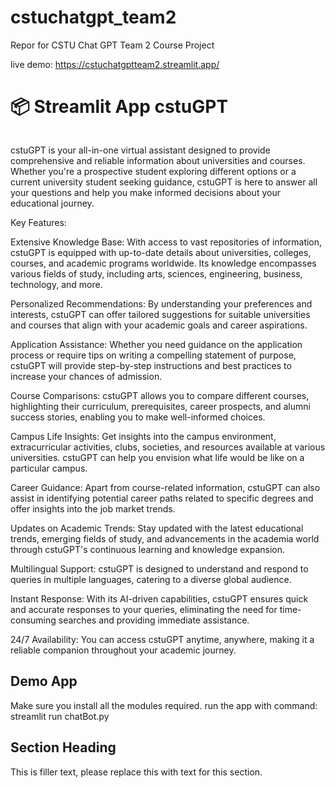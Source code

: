 # cstuchatgpt_team2
Repor for CSTU Chat GPT Team 2 Course Project

live demo: https://cstuchatgptteam2.streamlit.app/

# 📦 Streamlit App cstuGPT
```
```

cstuGPT is your all-in-one virtual assistant designed to provide comprehensive and reliable information about universities and courses. Whether you're a prospective student exploring different options or a current university student seeking guidance, cstuGPT is here to answer all your questions and help you make informed decisions about your educational journey.

Key Features:

Extensive Knowledge Base: With access to vast repositories of information, cstuGPT is equipped with up-to-date details about universities, colleges, courses, and academic programs worldwide. Its knowledge encompasses various fields of study, including arts, sciences, engineering, business, technology, and more.

Personalized Recommendations: By understanding your preferences and interests, cstuGPT can offer tailored suggestions for suitable universities and courses that align with your academic goals and career aspirations.

Application Assistance: Whether you need guidance on the application process or require tips on writing a compelling statement of purpose, cstuGPT will provide step-by-step instructions and best practices to increase your chances of admission.

Course Comparisons: cstuGPT allows you to compare different courses, highlighting their curriculum, prerequisites, career prospects, and alumni success stories, enabling you to make well-informed choices.

Campus Life Insights: Get insights into the campus environment, extracurricular activities, clubs, societies, and resources available at various universities. cstuGPT can help you envision what life would be like on a particular campus.

Career Guidance: Apart from course-related information, cstuGPT can also assist in identifying potential career paths related to specific degrees and offer insights into the job market trends.

Updates on Academic Trends: Stay updated with the latest educational trends, emerging fields of study, and advancements in the academia world through cstuGPT's continuous learning and knowledge expansion.

Multilingual Support: cstuGPT is designed to understand and respond to queries in multiple languages, catering to a diverse global audience.

Instant Response: With its AI-driven capabilities, cstuGPT ensures quick and accurate responses to your queries, eliminating the need for time-consuming searches and providing immediate assistance.

24/7 Availability: You can access cstuGPT anytime, anywhere, making it a reliable companion throughout your academic journey.

## Demo App

Make sure you install all the modules required.
run the app with command: streamlit run chatBot.py


## Section Heading

This is filler text, please replace this with text for this section.

